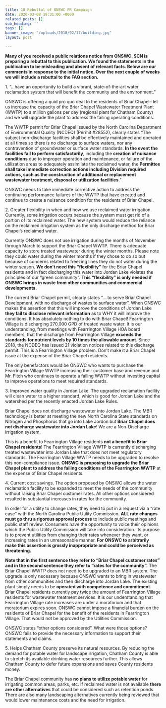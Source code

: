 ```yaml
---
title: 10 Rebuttal of ONSWC PR Campaign
date: 2020-03-08 19:31:00 +0000
related_posts: []
sub_heading: ''
tags: []
banner_image: "/uploads/2018/02/17/building.jpg"
layout: post

---
```

**Many of you received a public relations notice from ONSWC. SCN is preparing a rebuttal to this publication. We found the statements in the publication to be misleading and absent of relevant facts. Below are our comments in response to the initial notice. Over the next couple of weeks we will include a rebuttal to the FAQ section.**

1\. “…have an opportunity to build a vibrant, state-of-the-art water reclamation system that will benefit the community and the environment.”

ONSWC is offering a quid pro quo deal to the residents of Briar Chapel– let us increase the capacity of the Briar Chapel Wastewater Treatment Plant (WWTP) to a million gallons per day (regional plant for Chatham County) and we will upgrade the plant to address the failing operating conditions.

The WWTP permit for Briar Chapel issued by the North Carolina Department of Environmental Quality (NCDEQ) (Permit #28552), clearly states “The subject non-discharge facilities shall be effectively maintained and operated at all times so there is no discharge to surface waters, nor any contravention of groundwater or surface water standards. **In the event the facilities fail to perform satisfactorily**, including the **creation of nuisance conditions** due to improper operation and maintenance, or failure of the utilization areas to adequately assimilate the reclaimed water, the **Permittee shall take immediate correction actions including Division required actions, such as the construction of additional or replacement wastewater treatment, disposal or utilization facilities**.”

ONSWC needs to take immediate corrective action to address the continuing performance failures of the WWTP that have created and continue to create a nuisance condition for the residents of Briar Chapel.

2\. Greater flexibility in when and how we use reclaimed water irrigation. Currently, some irrigation occurs because the system must get rid of a portion of its reclaimed water. The new system would reduce the reliance on the reclaimed irrigation system as the only discharge method for Briar Chapel’s reclaimed water.

Currently ONSWC does not use irrigation during the months of November through March to support the Briar Chapel WWTP. There is adequate capacity to store treated wastewater during the winter months. Please note they could water during the winter months if they chose to do so but because of concerns related to freezing lines they do not water during the winter season. **We don’t need this “flexibility”** for the Briar Chapel residents and in fact discharging this water into Jordan Lake violates the principles of our “green community”. **This “flexibility” is only needed if ONSWC brings in waste from other communities and commercial developments.**

The current Briar Chapel permit, clearly states “….to serve Briar Chapel Development, with no discharge of wastes to surface water”. When ONSWC makes the assertion that this will improve the conditions of Jordan Lake **they fail to disclose relevant information** as to WHY it will improve the conditions. It has absolutely nothing to do with Briar Chapel! Fearrington Village is discharging 270,000 GPD of treated waste water. It is our understanding, from meetings with Fearrington Village HOA board members, that the discharge from Fearrington Village **exceeds the standards for nutrient levels by 10 times the allowable amount**. Since 2018, the NCDEQ has issued 21 violation notices related to this discharge permit. This is a Fearrington Village problem. Don’t make it a Briar Chapel issue at the expense of the Briar Chapel residents.

The only benefactors would be ONSWC who wants to purchase the Fearrington Village WWTP increasing their customer base and revenue and Mr. Fitch who continues to operate a failing WWTP without investing capital to improve operations to meet required standards.

3\. Improved water quality in Jordan Lake. The upgraded reclamation facility will clean water to a higher standard, which is good for Jordan Lake and the watershed per the recently enacted Jordan Lake Rules.

Briar Chapel does not discharge wastewater into Jordan Lake. The MBR technology is better at meeting the new North Carolina State standards on Nitrogen and Phosphorus that go into Lake Jordon but **Briar Chapel does not discharge wastewater into Jordan Lake**! We are a Non-Discharge irrigation system.

This is a benefit to Fearrington Village residents **not a benefit to Briar Chapel residents**! The Fearrington Village WWTP is currently discharging treated wastewater into Jordan Lake that does not meet regulatory standards. The Fearrington Village WWTP needs to be upgraded to resolve this non-compliance issue. **ONSWC is proposing to upgrade the Briar Chapel plant to address the failing conditions of the Fearrington WWTP** at the expense of Briar Chapel residents.

4\. Current cost savings. The option proposed by ONSWC allows the water reclamation facility to be expanded to meet the needs of the community without raising Briar Chapel customer rates. All other options considered resulted in substantial increases in rates for the community.

In order for a utility to change rates, they need to put in a request via a “rate case” with the North Carolina Public Utility Commission. **ALL rate changes must go thru a rigorous approval process** to include public meetings and public staff review. Consumers have the opportunity to voice their opinions which the Public Utility Commission will take into consideration. Its purpose is to prevent utilities from changing their rates whenever they want, or increasing rates in an unreasonable manner. **For ONSWC to arbitrarily make this assertion is grossly inappropriate and could be perceived as threatening.**

**Note that in the first sentence they refer to “Briar Chapel customer rates” and in the second sentence they refer to “rates for the community”.** The Briar Chapel WWTP does not need to be upgraded to an MBR system. The upgrade is only necessary because ONSWC wants to bring in wastewater from other communities and then discharge into Jordan Lake. The existing plant simply needs to be **operated with competence and commitment**. Briar Chapel residents currently pay twice the amount of Fearrington Village residents for wastewater treatment services. It is our understanding that Fearrington Village rate increases are under a moratorium and that moratorium expires soon. ONSWC cannot impose a financial burden on the residents of Briar Chapel for the benefit of the residents in Fearrington Village. That would not be approved by the Utilities Commission.

ONSWC states “other options considered”. What were those options? ONSWC fails to provide the necessary information to support their statements and claims.

5\. Helps Chatham County preserve its natural resources. By reducing the demand for potable water for landscape irrigation, Chatham County is able to stretch its available drinking water resources further. This allows Chatham County to defer future expansions and saves County residents money.

The Briar Chapel community has **no plans to utilize potable water** for irrigating common areas, parks, etc. If reclaimed water is not available **there are other alternatives** that could be considered such as retention ponds. There are also many landscaping alternatives currently being reviewed that would lower maintenance costs and the need for irrigation.